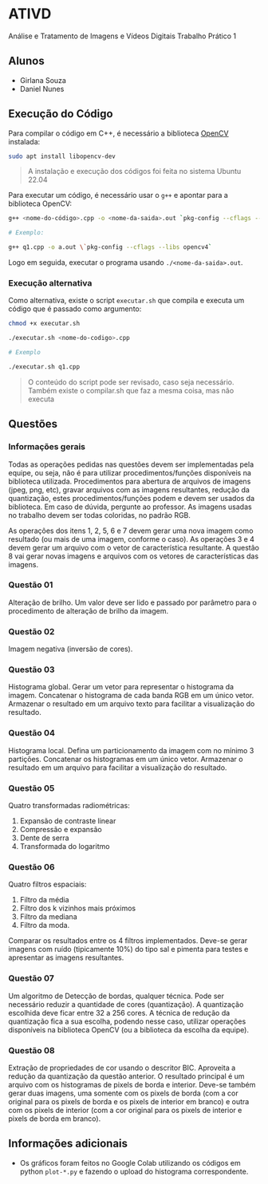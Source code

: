 # ATIVD

Análise e Tratamento de Imagens e Vídeos Digitais Trabalho Prático 1

## Alunos

- Girlana Souza
- Daniel Nunes

## Execução do Código

Para compilar o código em C++, é necessário a biblioteca [OpenCV](https://opencv.org/) instalada:

```bash
sudo apt install libopencv-dev
```

> A instalação e execução dos códigos foi feita no sistema Ubuntu 22.04

Para executar um código, é necessário usar o `g++` e apontar para a biblioteca OpenCV:

```bash
g++ <nome-do-código>.cpp -o <nome-da-saida>.out `pkg-config --cflags --libs opencv4`

# Exemplo:

g++ q1.cpp -o a.out \`pkg-config --cflags --libs opencv4`
```

Logo em seguida, executar o programa usando `./<nome-da-saida>.out`.

### Execução alternativa

Como alternativa, existe o script `executar.sh` que compila e executa um código que é passado como argumento:

```bash
chmod +x executar.sh

./executar.sh <nome-do-codigo>.cpp

# Exemplo

./executar.sh q1.cpp
```

> O conteúdo do script pode ser revisado, caso seja necessário.
> Também existe o compilar.sh que faz a mesma coisa, mas não executa

## Questões

### Informações gerais

Todas as operações pedidas nas questões devem ser implementadas pela equipe, ou seja, não é para utilizar procedimentos/funções disponíveis na biblioteca utilizada. Procedimentos para abertura de arquivos de imagens (jpeg, png, etc), gravar arquivos com as imagens resultantes, redução da quantização, estes procedimentos/funções podem e devem ser usados da biblioteca. Em caso de dúvida, pergunte ao professor. As imagens usadas no trabalho devem ser todas coloridas, no padrão RGB.

As operações dos itens 1, 2, 5, 6 e 7 devem gerar uma nova imagem como resultado (ou mais de uma imagem, conforme o caso). As operações 3 e 4 devem gerar um arquivo com o vetor de característica resultante. A questão 8 vai gerar novas imagens e arquivos com os vetores de características das imagens.

### Questão 01

Alteração de brilho. Um valor deve ser lido e passado por parâmetro para o procedimento de alteração de brilho da imagem.

### Questão 02

Imagem negativa (inversão de cores).

### Questão 03

Histograma global. Gerar um vetor para representar o histograma da imagem. Concatenar o histograma de cada banda RGB em um único vetor. Armazenar o resultado em um arquivo texto para facilitar a visualização do resultado.

### Questão 04

Histograma local. Defina um particionamento da imagem com no mínimo 3 partições. Concatenar os histogramas em um único vetor. Armazenar o resultado em um arquivo para facilitar a visualização do resultado.

### Questão 05

Quatro transformadas radiométricas:

1. Expansão de contraste linear
2. Compressão e expansão
3. Dente de serra
4. Transformada do logaritmo

### Questão 06

Quatro filtros espaciais:

1. Filtro da média
2. Filtro dos k vizinhos mais próximos
3. Filtro da mediana
4. Filtro da moda.

Comparar os resultados entre os 4 filtros implementados. Deve-se gerar imagens com ruído (tipicamente 10%) do tipo sal e pimenta para testes e apresentar as imagens resultantes.

### Questão 07

Um algoritmo de Detecção de bordas, qualquer técnica. Pode ser necessário reduzir a quantidade de cores (quantização). A quantização escolhida deve ficar entre 32 a 256 cores. A técnica de redução da quantização fica a sua escolha, podendo nesse caso, utilizar operações disponíveis na biblioteca OpenCV (ou a biblioteca da escolha da equipe).

### Questão 08

Extração de propriedades de cor usando o descritor BIC. Aproveita a redução da quantização da questão anterior. O resultado principal é um arquivo com os histogramas de pixels de borda e interior. Deve-se também gerar duas imagens, uma somente com os pixels de borda (com a cor original para os pixels de borda e os pixels de interior em branco) e outra com os pixels de interior (com a cor original para os pixels de interior e pixels de borda em branco).

## Informações adicionais

- Os gráficos foram feitos no Google Colab utilizando os códigos em python `plot-*.py` e fazendo o upload do histograma correspondente.
